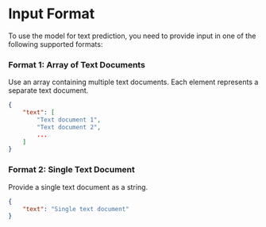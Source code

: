 # Input Format

To use the model for text prediction, you need to provide input in one of the following supported formats:

### Format 1: Array of Text Documents

Use an array containing multiple text documents. Each element represents a separate text document.

```json
{
    "text": [
        "Text document 1",
        "Text document 2",
        ...
    ]
}
```

### Format 2: Single Text Document

Provide a single text document as a string.

```json
{
    "text": "Single text document"
}
```
